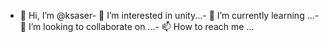 - 👋 Hi, I’m @ksaser- 👀 I’m interested in unity...- 🌱 I’m currently learning ...- 💞️ I’m looking to collaborate on ...- 📫 How to reach me ...<!---ksaser/ksaser is a ✨ special ✨ repository because its `README.md` (this file) appears on your GitHub profile.You can click the Preview link to take a look at your changes.--->
